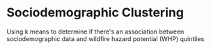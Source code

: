 # Sociodemographic Clustering
Using k means to determine if there's an association between sociodemographic data and wildfire hazard potential (WHP) quintiles
